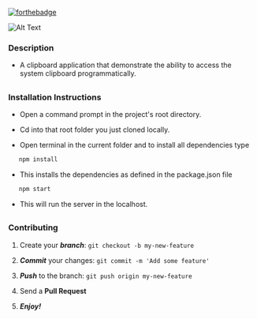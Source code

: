 [![forthebadge](https://forthebadge.com/images/badges/made-with-javascript.svg)](https://forthebadge.com)

![Alt Text](https://github.com/divyanshu-rawat/electron-modules/blob/master/Asset/electron.gif)



### Description 
* A clipboard application that demonstrate the ability to access the system clipboard programmatically.

##

### Installation Instructions

* Open a command prompt in the project's root directory.

* Cd into that root folder you just cloned locally.

* Open terminal in the current folder and to install all dependencies type 

```javascript
   npm install 
```

* This installs the dependencies as defined in the package.json file

```javascript
   npm start 
```

* This will run the server in the localhost.

##


### Contributing

1. Create your **_branch_**: `git checkout -b my-new-feature`

2. **_Commit_** your changes: `git commit -m 'Add some feature'`

3. **_Push_** to the branch: `git push origin my-new-feature`

4. Send a **Pull Request**

5. **_Enjoy!_**

##


